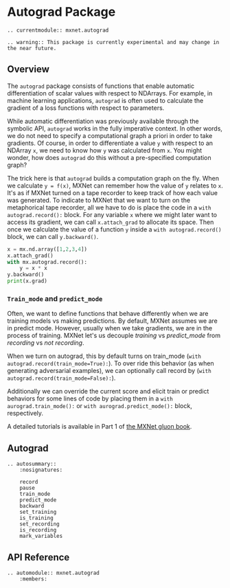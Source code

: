 # Autograd Package


```eval_rst
.. currentmodule:: mxnet.autograd
```

```eval_rst
.. warning:: This package is currently experimental and may change in the near future.
```

## Overview

The ``autograd`` package consists of functions that enable automatic
differentiation of scalar values with respect to NDArrays.
For example, in machine learning applications,
``autograd`` is often used to calculate the gradient
of a loss functions with respect to parameters.

While automatic differentiation was previously available
through the symbolic API, ``autograd`` works in the fully imperative context.
In other words, we do not need to specify a computational graph a priori
in order to take gradients.
Of course, in order to differentiate a value ``y`` with respect
to an NDArray ``x``, we need to know how ``y`` was calculated from ``x``.
You might wonder, how does ``autograd`` do this
without a pre-specified computation graph?


The trick here is that ``autograd`` builds a computation graph on the fly.
When we calculate ``y = f(x)``, MXNet can remember
how the value of ``y`` relates to ``x``.
It's as if MXNet turned on a tape recorder to keep track of
how each value was generated.
To indicate to MXNet that we want to turn on the metaphorical tape recorder,
all we have to do is place the code in a ``with autograd.record():`` block.
For any variable ``x`` where we might later want to access its gradient,
we can call ``x.attach_grad`` to allocate its space.
Then once we calculate the value of a function ``y``
inside a ``with autograd.record()`` block, we can call ``y.backward()``.

```python
x = mx.nd.array([1,2,3,4])
x.attach_grad()
with mx.autograd.record():
    y = x * x
y.backward()
print(x.grad)
```

### ``Train_mode`` and ``predict_mode``

Often, we want to define functions that behave differently
when we are training models vs making predictions.
By default, MXNet assumes we are in predict mode.
However, usually when we take gradients, we are in the process of training.
MXNet let's us decouple *training* vs *predict_mode* from
*recording* vs *not recording*.

When we turn on autograd, this by default turns on train_mode
(``with autograd.record(train_mode=True):``).
To over ride this behavior (as when generating adversarial examples),
we can optionally call record by (``with autograd.record(train_mode=False):``).

Additionally we can override the current score and elicit train or predict
behaviors for some lines of code by placing them
in a ``with aurograd.train_mode():`` or ``with aurograd.predict_mode():``
block, respectively.


A detailed tutorials is available in Part 1 of
[the MXNet gluon book](http://gluon.mxnet.io/).






<script type="text/javascript" src='../../_static/js/auto_module_index.js'></script>

## Autograd

```eval_rst
.. autosummary::
    :nosignatures:

    record
    pause
    train_mode
    predict_mode
    backward
    set_training
    is_training
    set_recording
    is_recording
    mark_variables
```

## API Reference

<script type="text/javascript" src='../../_static/js/auto_module_index.js'></script>

```eval_rst
.. automodule:: mxnet.autograd
    :members:
```

<script>auto_index("api-reference");</script>

